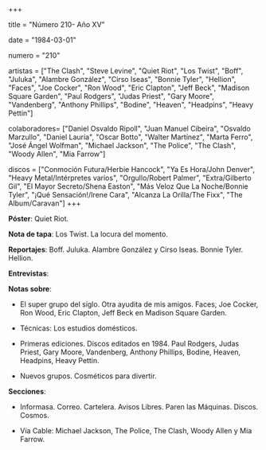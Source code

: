 +++

title = "Número 210- Año XV"

date = "1984-03-01"

numero = "210"

artistas = ["The Clash", "Steve Levine", "Quiet Riot", "Los Twist", "Boff", "Juluka", "Alambre González", "Cirso Iseas", "Bonnie Tyler", "Hellion", "Faces", "Joe Cocker", "Ron Wood", "Eric Clapton", "Jeff Beck", "Madison Square Garden", "Paul Rodgers", "Judas Priest", "Gary Moore", "Vandenberg", "Anthony Phillips", "Bodine", "Heaven", "Headpins", "Heavy Pettin"]

colaboradores= ["Daniel Osvaldo Ripoll", "Juan Manuel Cibeira", "Osvaldo Marzullo", "Daniel Lauría", "Oscar Botto", "Walter Martínez", "Marta Ferro", "José Ángel Wolfman", "Michael Jackson", "The Police", "The Clash", "Woody Allen", "Mia Farrow"]

discos = ["Conmoción Futura/Herbie Hancock", "Ya Es Hora/John Denver", "Heavy Metal/Intérpretes varios", "Orgullo/Robert Palmer", "Extra/Gilberto Gil", "El Mayor Secreto/Shena Easton", "Más Veloz Que La Noche/Bonnie Tyler", "¡Qué Sensación!/Irene Cara", "Alcanza La Orilla/The Fixx", "The Album/Caravan"]
+++

**Póster**: Quiet Riot.

**Nota de tapa**: Los Twist. La locura del momento.

**Reportajes**: Boff. Juluka. Alambre González y Cirso Iseas. Bonnie Tyler. Hellion.

**Entrevistas**: 

**Notas sobre**:

- El super grupo del siglo. Otra ayudita de mis amigos. Faces, Joe Cocker, Ron Wood, Eric Clapton, Jeff Beck en Madison Square Garden.

- Técnicas: Los estudios domésticos.

- Primeras ediciones. Discos editados en 1984. Paul Rodgers, Judas Priest, Gary Moore, Vandenberg, Anthony Phillips, Bodine, Heaven, Headpins, Heavy Pettin.

-  Nuevos grupos. Cosméticos para divertir.

**Secciones**:

- Informasa. Correo. Cartelera. Avisos Libres. Paren las Máquinas. Discos. Cosmos.

- Vía Cable: Michael Jackson, The Police, The Clash, Woody Allen y Mia Farrow.
